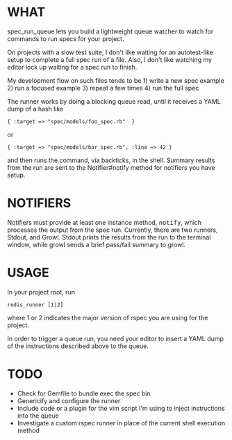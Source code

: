 WHAT
====

spec_run_queue lets you build a lightweight queue watcher to watch for commands to run specs for your project.

On projects with a slow test suite, I don't like waiting for an autotest-like setup to complete a full spec run of a file.  Also, I don't like watching my editor lock up waiting for a spec run to finish.

My development flow on such files tends to be 1) write a new spec example 2) run a focused example 3) repeat a few times 4) run the full spec

The runner works by doing a blocking queue read, until it receives a YAML dump of a hash like

    { :target => "spec/models/foo_spec.rb"  }

or

    { :target => "spec/models/bar_spec.rb", :line => 42 }

and then runs the command, via backticks, in the shell.  Summary results from the run are sent to the Notifier#notify method for notifiers you have setup.

NOTIFIERS
=========

Notifiers must provide at least one instance method, <tt>notify</tt>, which processes the output from the spec run.  Currently, there are two runners, Stdout, and Growl.  Stdout prints the results from the run to the terminal window, while growl sends a brief pass/fail summary to growl.


USAGE
=====

In your project root, run

    redis_runner [1|2]

where 1 or 2 indicates the major version of rspec you are using for the project.


In order to trigger a queue run, you need your editor to insert a YAML dump of the instructions described above to the queue.


TODO
====

* Check for Gemfile to bundle exec the spec bin
* Genericify and configure the runner
* Include code or a plugin for the vim script I'm using to inject instructions into the queue
* Investigate a custom rspec runner in place of the current shell execution method
